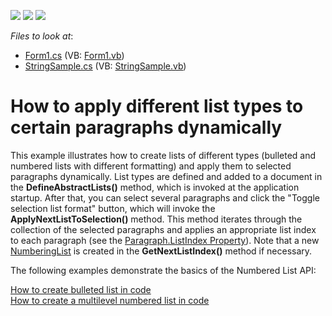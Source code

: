<!-- default badges list -->
![](https://img.shields.io/endpoint?url=https://codecentral.devexpress.com/api/v1/VersionRange/128609410/11.1.9%2B)
[![](https://img.shields.io/badge/Open_in_DevExpress_Support_Center-FF7200?style=flat-square&logo=DevExpress&logoColor=white)](https://supportcenter.devexpress.com/ticket/details/E3791)
[![](https://img.shields.io/badge/📖_How_to_use_DevExpress_Examples-e9f6fc?style=flat-square)](https://docs.devexpress.com/GeneralInformation/403183)
<!-- default badges end -->
<!-- default file list -->
*Files to look at*:

* [Form1.cs](./CS/Form1.cs) (VB: [Form1.vb](./VB/Form1.vb))
* [StringSample.cs](./CS/StringSample.cs) (VB: [StringSample.vb](./VB/StringSample.vb))
<!-- default file list end -->
# How to apply different list types to certain paragraphs dynamically


<p>This example illustrates how to create lists of different types (bulleted and numbered lists with different formatting) and apply them to selected paragraphs dynamically. List types are defined and added to a document in the <strong>DefineAbstractLists()</strong> method, which is invoked at the application startup. After that, you can select several paragraphs and click the "Toggle selection list format" button, which will invoke the <strong>ApplyNextListToSelection()</strong> method. This method iterates through the collection of the selected paragraphs and applies an appropriate list index to each paragraph (see the <a href="http://documentation.devexpress.com/#CoreLibraries/DevExpressXtraRichEditAPINativeParagraph_ListIndextopic"><u>Paragraph.ListIndex Property</u></a>). Note that a new <a href="http://documentation.devexpress.com/#CoreLibraries/clsDevExpressXtraRichEditAPINativeNumberingListtopic"><u>NumberingList</u></a> is created in the <strong>GetNextListIndex()</strong> method if necessary.</p><p>The following examples demonstrate the basics of the Numbered List API:</p><p><a href="https://www.devexpress.com/Support/Center/p/E3402">How to create bulleted list in code</a><br />
<a href="https://www.devexpress.com/Support/Center/p/E3404">How to create a multilevel numbered list in code</a></p>

<br/>



